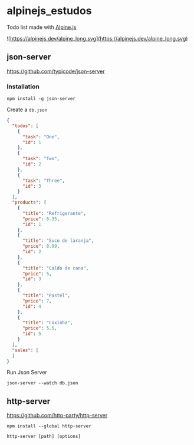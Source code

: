 # alpinejs_estudos

Todo list made with [Alpine.js](https://alpinejs.dev/)

![https://alpinejs.dev/alpine_long.svg](https://alpinejs.dev/alpine_long.svg)

## json-server

https://github.com/typicode/json-server


### Installation

```
npm install -g json-server
```

Create a `db.json`

```json
{
  "todos": [
    {
      "task": "One",
      "id": 1
    },
    {
      "task": "Two",
      "id": 2
    },
    {
      "task": "Three",
      "id": 3
    }
  ],
  "products": [
    {
      "title": "Refrigerante",
      "price": 6.35,
      "id": 1
    },
    {
      "title": "Suco de laranja",
      "price": 8.99,
      "id": 2
    },
    {
      "title": "Caldo de cana",
      "price": 5,
      "id": 3
    },
    {
      "title": "Pastel",
      "price": 7,
      "id": 4
    },
    {
      "title": "Coxinha",
      "price": 5.5,
      "id": 5
    }
  ],
  "sales": [
  ]
}
```

Run Json Server

```
json-server --watch db.json
```

## http-server

https://github.com/http-party/http-server

```
npm install --global http-server

http-server [path] [options]
```